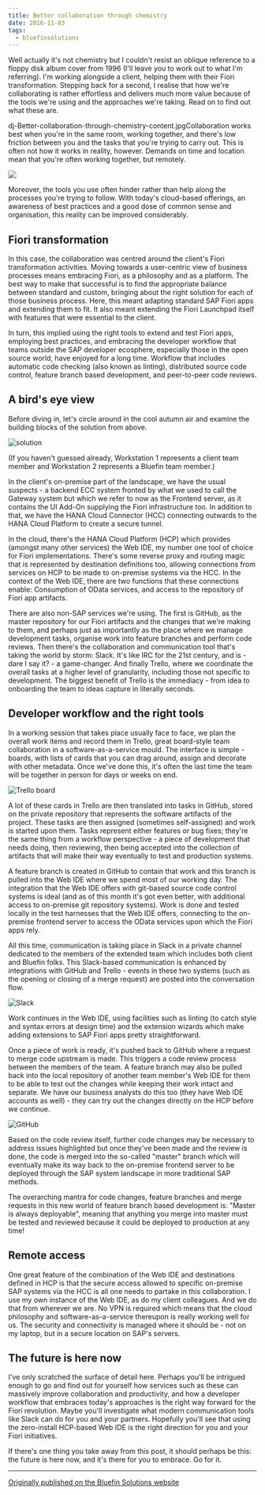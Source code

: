```yaml
---
title: Better collaboration through chemistry
date: 2016-11-03
tags:
  - bluefinsolutions
---
```


Well actually it's not chemistry but I couldn't resist an oblique reference to a floppy disk album cover from 1996 (I'll leave you to work out to what I'm referring). I'm working alongside a client, helping them with their Fiori transformation. Stepping back for a second, I realise that how we're collaborating is rather effortless and delivers much more value because of the tools we're using and the approaches we're taking. Read on to find out what these are.

dj-Better-collaboration-through-chemistry-content.jpgCollaboration works best when you're in the same room, working together, and there's low friction between you and the tasks that you're trying to carry out. This is often not how it works in reality, however. Demands on time and location mean that you're often working together, but remotely.

![](/images/2016/11/landscape.jpg)

Moreover, the tools you use often hinder rather than help along the processes you're trying to follow.
With today's cloud-based offerings, an awareness of best practices and a good dose of common sense and organisation, this reality can be improved considerably.

## Fiori transformation

In this case, the collaboration was centred around the client's Fiori transformation activities. Moving towards a user-centric view of business processes means embracing Fiori, as a philosophy and as a platform. The best way to make that successful is to find the appropriate balance between standard and custom, bringing about the right solution for each of those business process. Here, this meant adapting standard SAP Fiori apps and extending them to fit. It also meant extending the Fiori Launchpad itself with features that were essential to the client.

In turn, this implied using the right tools to extend and test Fiori apps, employing best practices, and embracing the developer workflow that teams outside the SAP developer ecosphere, especially those in the open source world, have enjoyed for a long time. Workflow that includes automatic code checking (also known as linting), distributed source code control, feature branch based development, and peer-to-peer code reviews.

## A bird's eye view

Before diving in, let's circle around in the cool autumn air and examine the building blocks of the solution from above.

![solution](/images/2016/11/building-blocks.jpg)

(If you haven't guessed already, Workstation 1 represents a client team member and Workstation 2 represents a Bluefin team member.)

In the client's on-premise part of the landscape, we have the usual suspects - a backend ECC system fronted by what we used to call the Gateway system but which we refer to now as the Frontend server, as it contains the UI Add-On supplying the Fiori infrastructure too. In addition to that, we have the HANA Cloud Connector (HCC) connecting outwards to the HANA Cloud Platform to create a secure tunnel.

In the cloud, there's the HANA Cloud Platform (HCP) which provides (amongst many other services) the Web IDE, my number one tool of choice for Fiori implementations. There's some reverse proxy and routing magic that is represented by destination definitions too, allowing connections from services on HCP to be made to on-premise systems via the HCC. In the context of the Web IDE, there are two functions that these connections enable: Consumption of OData services, and access to the repository of Fiori app artifacts.

There are also non-SAP services we're using. The first is GitHub, as the master repository for our Fiori artifacts and the changes that we're making to them, and perhaps just as importantly as the place where we manage development tasks, organise work into feature branches and perform code reviews. Then there's the collaboration and communication tool that's taking the world by storm: Slack. It's like IRC for the 21st century, and is - dare I say it? - a game-changer. And finally Trello, where we coordinate the overall tasks at a higher level of granularity, including those not specific to development. The biggest benefit of Trello is the immediacy - from idea to onboarding the team to ideas capture in literally seconds.

## Developer workflow and the right tools

In a working session that takes place usually face to face, we plan the overall work items and record them in Trello, great board-style team collaboration in a software-as-a-service mould. The interface is simple - boards, with lists of cards that you can drag around, assign and decorate with other metadata. Once we've done this, it's often the last time the team will be together in person for days or weeks on end.

![Trello board](/images/2016/11/trello.jpg)

A lot of these cards in Trello are then translated into tasks in GitHub, stored on the private repository that represents the software artifacts of the project. These tasks are then assigned (sometimes self-assigned) and work is started upon them. Tasks represent either features or bug fixes; they're the same thing from a workflow perspective - a piece of development that needs doing, then reviewing, then being accepted into the collection of artifacts that will make their way eventually to test and production systems.

A feature branch is created in GitHub to contain that work and this branch is pulled into the Web IDE where we spend most of our working day. The integration that the Web IDE offers with git-based source code control systems is ideal (and as of this month it's got even better, with additional access to on-premise git repository systems). Work is done and tested locally in the test harnesses that the Web IDE offers, connecting to the on-premise frontend server to access the OData services upon which the Fiori apps rely.

All this time, communication is taking place in Slack in a private channel dedicated to the members of the extended team which includes both client and Bluefin folks. This Slack-based communication is enhanced by integrations with GitHub and Trello - events in these two systems (such as the opening or closing of a merge request) are posted into the conversation flow.

![Slack](/images/2016/11/slack.jpg)

Work continues in the Web IDE, using facilities such as linting (to catch style and syntax errors at design time) and the extension wizards which make adding extensions to SAP Fiori apps pretty straightforward.

Once a piece of work is ready, it's pushed back to GitHub where a request to merge code upstream is made. This triggers a code review process between the members of the team. A feature branch may also be pulled back into the local repository of another team member's Web IDE for them to be able to test out the changes while keeping their work intact and separate. We have our business analysts do this too (they have Web IDE accounts as well) - they can try out the changes directly on the HCP before we continue.

![GitHub](/images/2016/11/github.jpg)

Based on the code review itself, further code changes may be necessary to address issues highlighted but once they've been made and the review is done, the code is merged into the so-called "master" branch which will eventually make its way back to the on-premise frontend server to be deployed through the SAP system landscape in more traditional SAP methods.

The overarching mantra for code changes, feature branches and merge requests in this new world of feature branch based development is: "Master is always deployable", meaning that anything you merge into master must be tested and reviewed because it could be deployed to production at any time!

## Remote access

One great feature of the combination of the Web IDE and destinations defined in HCP is that the secure access allowed to specific on-premise SAP systems via the HCC is all one needs to partake in this collaboration. I use my own instance of the Web IDE, as do my client colleagues. And we do that from wherever we are. No VPN is required which means that the cloud philosophy and software-as-a-service thereupon is really working well for us. The security and connectivity is managed where it should be - not on my laptop, but in a secure location on SAP's servers.

## The future is here now

I've only scratched the surface of detail here. Perhaps you'll be intrigued enough to go and find out for yourself how services such as these can massively improve collaboration and productivity, and how a developer workflow that embraces today's approaches is the right way forward for the Fiori revolution. Maybe you'll investigate what modern communication tools like Slack can do for you and your partners. Hopefully you'll see that using the zero-install HCP-based Web IDE is the right direction for you and your Fiori initiatives.

If there's one thing you take away from this post, it should perhaps be this: the future is here now, and it's there for you to embrace. Go for it.

---

[Originally published on the Bluefin Solutions website](http://web.archive.org/web/20180227042724/http://www.bluefinsolutions.com/insights/dj-adams/november-2016/better-collaboration-through-chemistry)
